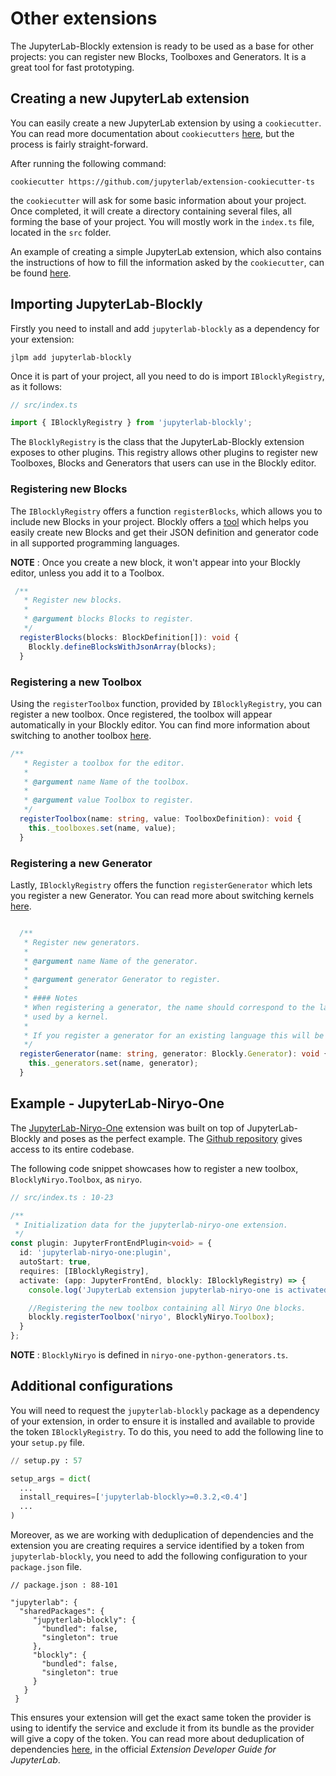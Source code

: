 # Other extensions

The JupyterLab-Blockly extension is ready to be used as a base for other projects: you can register new Blocks, Toolboxes and Generators. It is a great tool for fast prototyping.

## Creating a new JupyterLab extension
You can easily create a new JupyterLab extension by using a `cookiecutter`. You can read more documentation about `cookiecutters` [here](https://cookiecutter.readthedocs.io/en/latest/), but the process is fairly straight-forward.

After running the following command:
```
cookiecutter https://github.com/jupyterlab/extension-cookiecutter-ts
```
 the `cookiecutter` will ask for some basic information about your project. Once completed, it will create a directory containing several files, all forming the base of your project. You will mostly work in the `index.ts` file, located in the `src` folder.

An example of creating a simple JupyterLab extension, which also contains the instructions of how to fill the information asked by the `cookiecutter`, can be found [here](https://github.com/jupyterlab/extension-examples/tree/master/hello-world).


## Importing JupyterLab-Blockly
Firstly you need to install and add `jupyterlab-blockly` as a dependency for your extension:
```
jlpm add jupyterlab-blockly
```

Once it is part of your project, all you need to do is import `IBlocklyRegistry`, as it follows:
```typescript
// src/index.ts

import { IBlocklyRegistry } from 'jupyterlab-blockly';
```

The `BlocklyRegistry` is the class that the JupyterLab-Blockly extension exposes to other plugins. This registry allows other plugins to register new Toolboxes, Blocks and Generators that users can use in the Blockly editor.

### Registering new Blocks
The `IBlocklyRegistry` offers a function `registerBlocks`, which allows you to include new Blocks in your project. Blockly offers a [tool](https://blockly-demo.appspot.com/static/demos/blockfactory/index.html) which helps you easily create new Blocks and get their JSON definition and generator code in all supported programming languages.

**NOTE** : Once you create a new block, it won't appear into your Blockly editor, unless you add it to a Toolbox.

```typescript
 /**
   * Register new blocks.
   *
   * @argument blocks Blocks to register.
   */
  registerBlocks(blocks: BlockDefinition[]): void {
    Blockly.defineBlocksWithJsonArray(blocks);
  }
```

### Registering a new Toolbox
Using the `registerToolbox` function, provided by `IBlocklyRegistry`, you can register a new toolbox. Once registered, the toolbox will appear automatically in your Blockly editor. You can find more information about switching to another toolbox [here](https://jupyterlab-blockly.readthedocs.io/en/latest/toolbox.html).

```typescript
/**
   * Register a toolbox for the editor.
   *
   * @argument name Name of the toolbox.
   *
   * @argument value Toolbox to register.
   */
  registerToolbox(name: string, value: ToolboxDefinition): void {
    this._toolboxes.set(name, value);
  }
```

### Registering a new Generator
Lastly, `IBlocklyRegistry` offers the function `registerGenerator` which lets you register a new Generator. You can read more about switching kernels [here](https://jupyterlab-blockly.readthedocs.io/en/latest/kernels.html).

```typescript

  /**
   * Register new generators.
   *
   * @argument name Name of the generator.
   *
   * @argument generator Generator to register.
   *
   * #### Notes
   * When registering a generator, the name should correspond to the language
   * used by a kernel.
   *
   * If you register a generator for an existing language this will be overwritten.
   */
  registerGenerator(name: string, generator: Blockly.Generator): void {
    this._generators.set(name, generator);
  }
```


## Example - JupyterLab-Niryo-One
The [JupyterLab-Niryo-One](https://github.com/QuantStack/jupyterlab-niryo-one/) extension was built on top of JupyterLab-Blockly and poses as the perfect example. The [Github repository](https://github.com/QuantStack/jupyterlab-niryo-one/) gives access to its entire codebase.

The following code snippet showcases how to register a new toolbox, `BlocklyNiryo.Toolbox`, as `niryo`.
```typescript
// src/index.ts : 10-23

/**
 * Initialization data for the jupyterlab-niryo-one extension.
 */
const plugin: JupyterFrontEndPlugin<void> = {
  id: 'jupyterlab-niryo-one:plugin',
  autoStart: true,
  requires: [IBlocklyRegistry],
  activate: (app: JupyterFrontEnd, blockly: IBlocklyRegistry) => {
    console.log('JupyterLab extension jupyterlab-niryo-one is activated!');

    //Registering the new toolbox containing all Niryo One blocks.
    blockly.registerToolbox('niryo', BlocklyNiryo.Toolbox);
  }
};
```

**NOTE** : `BlocklyNiryo` is defined in `niryo-one-python-generators.ts`.


## Additional configurations

You will need to request the `jupyterlab-blockly` package as a dependency of your extension, in order to ensure it is installed and available to provide the token `IBlocklyRegistry`. To do this, you need to add the following line to your `setup.py` file.

```python
// setup.py : 57

setup_args = dict(
  ...
  install_requires=['jupyterlab-blockly>=0.3.2,<0.4']
  ...
)
```

Moreover, as we are working with deduplication of dependencies and the extension you are creating requires a service identified by a token from `jupyterlab-blockly`, you need to add the following configuration to your `package.json` file.

```
// package.json : 88-101

"jupyterlab": {
  "sharedPackages": {
     "jupyterlab-blockly": {
       "bundled": false,
       "singleton": true
     },
     "blockly": {
       "bundled": false,
       "singleton": true
     }
   }
 }
```
This ensures your extension will get the exact same token the provider is using to identify the service and exclude it from its bundle as the provider will give a copy of the token. You can read more about deduplication of dependencies [here](https://jupyterlab.readthedocs.io/en/stable/extension/extension_dev.html#deduplication-of-dependencies), in the official *Extension Developer Guide for JupyterLab*.
